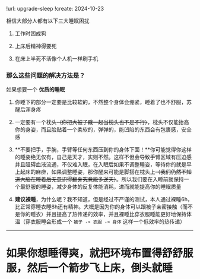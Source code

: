!url: upgrade-sleep
!create: 2024-10-23

相信大部分人都有以下三大睡眠困扰

1. 工作时困成狗

2. 上床后精神得要死

3. 在床上半死不活像个人机一样刷手机

### 那么这些问题的解决方法是？

如果想要一个 **优质的睡眠** 

1. 你睡下的部分一定要是比较软的，不然整个身体会绷紧，睡着了也不舒服，苏醒后浑身疼

2. 一定要有一个枕头~~（你把大被子蹴一起当枕头也不是不行）~~，枕头不仅能抬高你的身姿，而且脸贴着一个柔软的，弹弹的，能凹陷的东西会有包裹感，安全感

3. **不要把手，手腕，手臂等任何东西压到你的身体下面！**你可能觉得你这样的睡姿绝无仅有，自己是天才，实则不然。这样不但会导致手臂区域有压迫感并且阻碍血液流通，不仅难入眠，在入眠后如果不调整睡姿，等待你的就是早上起床的麻痹，如果调整睡姿，那你醒来可能是脚搭在枕头上~~（我们仍然不知道大脑在睡着后无意识得翻身究竟能多逆天）~~。所以我们要在入睡前就保持一个最舒服的睡姿，减少身体的反复体能消耗，进而就能提高你的睡眠质量

4. **建议裸睡**，为什么呢？我不知道，但是经过不严谨的测试，本人通过裸睡6h，比正常穿睡衣睡8h还有精神。大概是因为你的身体可以跟被子亲密接触（而不是你的睡衣）并且提高了热传递的效率，并且裸睡比穿衣服睡能更好地保持体温（穿衣服睡会形成一个 `被子 -> 衣服 -> 身体` 这样一个低效率的热传递）



---



# 如果你想睡得爽，就把环境布置得舒舒服服，然后一个箭步飞上床，倒头就睡


